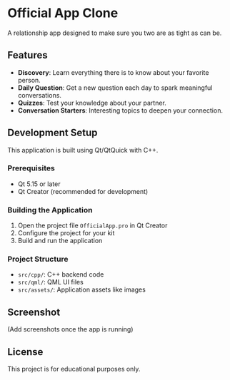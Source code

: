 # Official App Clone

A relationship app designed to make sure you two are as tight as can be.

## Features

- **Discovery**: Learn everything there is to know about your favorite person.
- **Daily Question**: Get a new question each day to spark meaningful conversations.
- **Quizzes**: Test your knowledge about your partner.
- **Conversation Starters**: Interesting topics to deepen your connection.

## Development Setup

This application is built using Qt/QtQuick with C++.

### Prerequisites

- Qt 5.15 or later
- Qt Creator (recommended for development)

### Building the Application

1. Open the project file `OfficialApp.pro` in Qt Creator
2. Configure the project for your kit
3. Build and run the application

### Project Structure

- `src/cpp/`: C++ backend code
- `src/qml/`: QML UI files
- `src/assets/`: Application assets like images

## Screenshot

(Add screenshots once the app is running)

## License

This project is for educational purposes only.